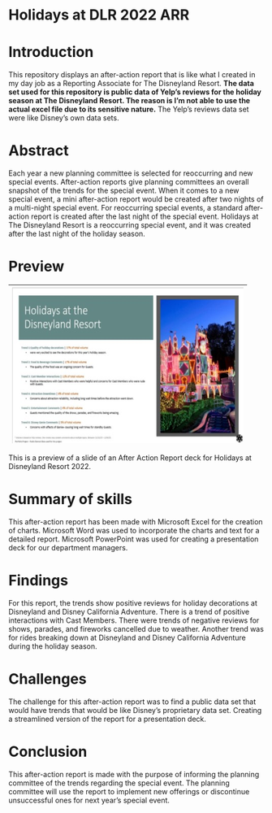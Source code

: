 # Holidays at DLR 2022 ARR

# Introduction

This repository displays an after-action report that is like what I created in my day job as a Reporting Associate for The Disneyland Resort. <b>The data set used for this repository is public data of Yelp’s reviews for the holiday season at The Disneyland Resort. The reason is I’m not able to use the actual excel file due to its sensitive nature.</b> The Yelp’s reviews data set were like Disney’s own data sets.

# Abstract

Each year a new planning committee is selected for reoccurring and new special events. After-action reports give planning committees an overall snapshot of the trends for the special event. When it comes to a new special event, a mini after-action report would be created after two nights of a multi-night special event. For reoccurring special events, a standard after-action report is created after the last night of the special event. Holidays at The Disneyland Resort is a reoccurring special event, and it was created after the last night of the holiday season.

# Preview

|![Preview of this project.](https://github.com/micgonzalez/Holidays-at-DLR-2022-ARR/blob/main/holidays_aar_deck.jpg) |
|-|

This is a preview of a slide of an After Action Report deck for Holidays at Disneyland Resort 2022.


# Summary of skills

This after-action report has been made with Microsoft Excel for the creation of charts. Microsoft Word was used to incorporate the charts and text for a detailed report. Microsoft PowerPoint was used for creating a presentation deck for our department managers.

# Findings

For this report, the trends show positive reviews for holiday decorations at Disneyland and Disney California Adventure. There is a trend of positive interactions with Cast Members. There were trends of negative reviews for shows, parades, and fireworks cancelled due to weather. Another trend was for rides breaking down at Disneyland and Disney California Adventure during the holiday season.

# Challenges

The challenge for this after-action report was to find a public data set that would have trends that would be like Disney’s proprietary data set. Creating a streamlined version of the report for a presentation deck.

# Conclusion

This after-action report is made with the purpose of informing the planning committee of the trends regarding the special event. The planning committee will use the report to implement new offerings or discontinue unsuccessful ones for next year’s special event.
